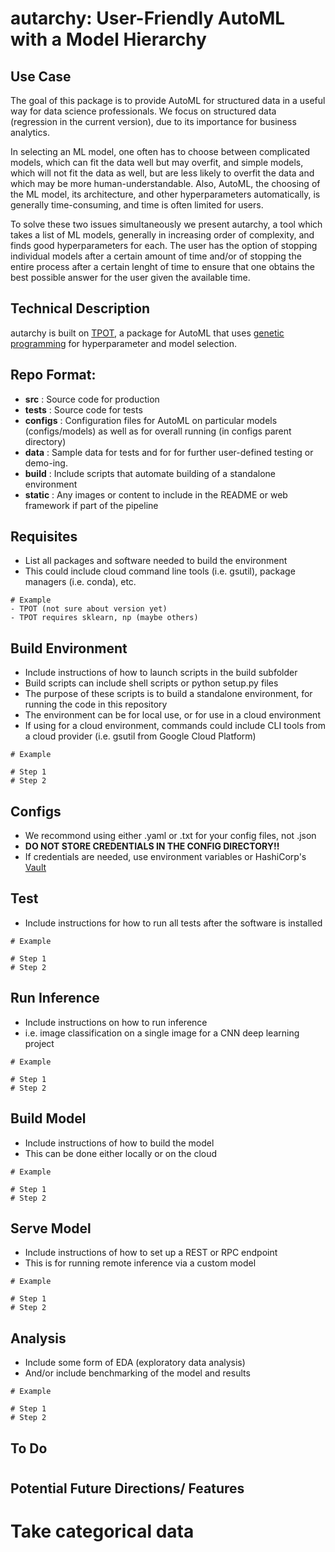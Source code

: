 # autarchy: User-Friendly AutoML with a Model Hierarchy

## Use Case

The goal of this package is to provide AutoML for structured data in a useful way for data science professionals.
We focus on structured data (regression in the current version), due to its importance for business analytics.

In selecting an ML model, one often has to choose between complicated models, which can fit the data well but may overfit,
and simple models, which will not fit the data as well, but are less likely to overfit the data and which may be more 
human-understandable.
Also, AutoML, the choosing of the ML model, its architecture, and other hyperparameters automatically, is generally 
time-consuming, and time is often limited for users.

To solve these two issues simultaneously we present autarchy, a tool which takes a list of ML models, generally 
in increasing order of complexity, and finds good hyperparameters for each.  The user has the option of stopping
individual models after a certain amount of time and/or of stopping the entire process after a certain lenght of time
to ensure that one obtains the best possible answer for the user given the available time.

## Technical Description

autarchy is built on [TPOT](http://epistasislab.github.io/tpot/), a package for AutoML that uses 
[genetic programming](https://en.wikipedia.org/wiki/Genetic_programming)
for hyperparameter and model selection.


## Repo Format:
- **src** : Source code for production
- **tests** : Source code for tests
- **configs** : Configuration files for AutoML on particular models (configs/models) as well as for overall running 
(in configs parent directory)
- **data** : Sample data for tests and for for further user-defined testing or demo-ing.
- **build** : Include scripts that automate building of a standalone environment
- **static** : Any images or content to include in the README or web framework if part of the pipeline

## Requisites
- List all packages and software needed to build the environment
- This could include cloud command line tools (i.e. gsutil), package managers (i.e. conda), etc.
```
# Example
- TPOT (not sure about version yet)
- TPOT requires sklearn, np (maybe others)
```

## Build Environment
- Include instructions of how to launch scripts in the build subfolder
- Build scripts can include shell scripts or python setup.py files
- The purpose of these scripts is to build a standalone environment, for running the code in this repository
- The environment can be for local use, or for use in a cloud environment
- If using for a cloud environment, commands could include CLI tools from a cloud provider (i.e. gsutil from Google Cloud Platform)
```
# Example

# Step 1
# Step 2
```

## Configs
- We recommond using either .yaml or .txt for your config files, not .json
- **DO NOT STORE CREDENTIALS IN THE CONFIG DIRECTORY!!**
- If credentials are needed, use environment variables or HashiCorp's [Vault](https://www.vaultproject.io/)


## Test
- Include instructions for how to run all tests after the software is installed
```
# Example

# Step 1
# Step 2
```

## Run Inference
- Include instructions on how to run inference
- i.e. image classification on a single image for a CNN deep learning project
```
# Example

# Step 1
# Step 2
```

## Build Model
- Include instructions of how to build the model
- This can be done either locally or on the cloud
```
# Example

# Step 1
# Step 2
```

## Serve Model
- Include instructions of how to set up a REST or RPC endpoint 
- This is for running remote inference via a custom model
```
# Example

# Step 1
# Step 2
```

## Analysis
- Include some form of EDA (exploratory data analysis)
- And/or include benchmarking of the model and results
```
# Example

# Step 1
# Step 2
```

## To Do

# 


## Potential Future Directions/ Features

# Take categorical data